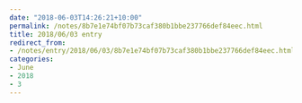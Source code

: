 ```yaml
---
date: "2018-06-03T14:26:21+10:00"
permalink: /notes/8b7e1e74bf07b73caf380b1bbe237766def84eec.html
title: 2018/06/03 entry
redirect_from:
- /notes/entry/2018/06/03/8b7e1e74bf07b73caf380b1bbe237766def84eec.html
categories:
- June
- 2018
- 3
---
```


